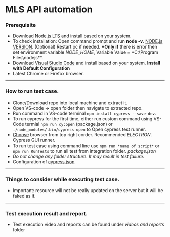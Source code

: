 # MLS API automation

### Prerequisite

- Download [Node.js LTS](https://nodejs.org/en/) and install based on your system.
- To check installation: Open command prompt and run **node -v**. [NODE.js VERSION](https://ibb.co/tZy3X2b). (Optional) Restart pc if needed. **\*Only if** there is error then set environment variable _NODE_HOME_, Variable Value = \*C:\Program Files\nodejs\*\*.
- Download [Visual Studio Code](https://code.visualstudio.com/Download) and install based on your system. **Install with Default Configuration**
- Latest Chrome or Firefox browser.

---

### How to run test case.

- Clone/Download repo into local machine and extract it.
- Open VS-code -> open folder then navigate to extracted repo.
- Run command in VS-code terminal `npm install cypress --save-dev`.
- To run cypress for the first time, either run custom command using VS-Code termial `npm run cy:open` (package.json) or `./node_modules/.bin/cypress open` to Open cypress test runner.
- [Choose](https://ibb.co/HDHL3tF) browser from top right corder. Recommended _ELECTRON_. Cypress GUI runner.
- To run test case using command line use `npm run *name of script*` or `npm run RunTests` to run all test from integration folder. _package.json_
- _Do not change any folder structure. It may result in test failure._
- Configuration of [cypress.json](https://docs.cypress.io/guides/references/configuration#cypress-json)

---

### Things to consider while executing test case.

- Important: resource will not be really updated on the server but it will be faked as if.

---

### Test execution result and report.

- Test execution video and reports can be found under _videos and reports_ folder